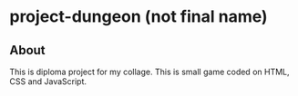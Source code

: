 # project-dungeon (not final name)

## About

This is diploma project for my collage. This is small game coded on HTML, CSS and JavaScript.